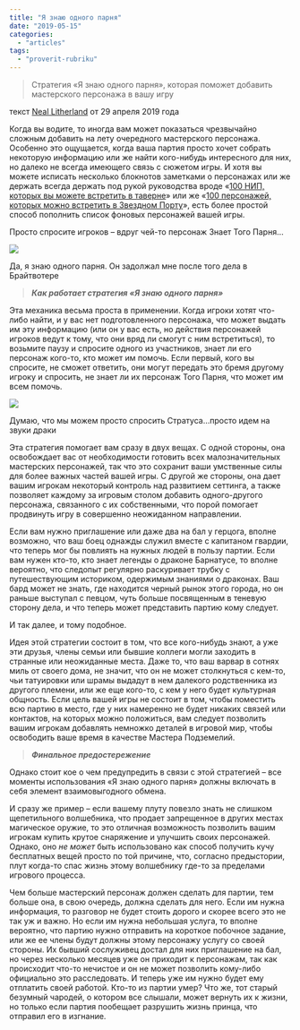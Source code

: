```yaml
---
title: "Я знаю одного парня"
date: "2019-05-15"
categories: 
  - "articles"
tags: 
  - "proverit-rubriku"
---
```


> Стратегия «Я знаю одного парня», которая поможет добавить мастерского персонажа в вашу игру

текст [Neal Litherland](https://vk.com/away.php?to=https%3A%2F%2Fwww.blogger.com%2Fprofile%2F01307649737269196558&cc_key=) от 29 апреля 2019 года

Когда вы водите, то иногда вам может показаться чрезвычайно сложным добавить на лету очередного мастерского персонажа. Особенно это ощущается, когда ваша партия просто хочет собрать некоторую информацию или же найти кого-нибудь интересного для них, но далеко не всегда имеющего связь с сюжетом игры. И хотя вы можете исписать несколько блокнотов заметками о персонажах или же держать всегда держать под рукой руководства вроде «[100 НИП, которых вы можете встретить в таверне](https://vk.com/away.php?to=https%3A%2F%2Fwww.drivethrurpg.com%2Fproduct%2F248765%2F100-NPCs-You-Might-Meet-At-The-Tavern%3Faffiliate_id%3D688223&cc_key=)» или же «[100 персонажей, которых можно встретить в Звездном Порту](https://vk.com/away.php?to=https%3A%2F%2Fwww.drivethrurpg.com%2Fproduct%2F264275%2F100-Characters-You-Might-Meet-In-A-Star-Port%3Faffiliate_id%3D688223&cc_key=)», есть более простой способ пополнить список фоновых персонажей вашей игры.

Просто спросите игроков – вдруг чей-то персонаж Знает Того Парня…

![](https://pp.userapi.com/c854028/v854028540/3e743/f5mJsTRA6M0.jpg)

Да, я знаю одного парня. Он задолжал мне после того дела в Брайтвотере

> **_Как работает стратегия «Я знаю одного парня»_**

Эта механика весьма проста в применении. Когда игроки хотят что-либо найти, и у вас нет подготовленного персонажа, что может выдать им эту информацию (или он у вас есть, но действия персонажей игроков ведут к тому, что они вряд ли смогут с ним встретиться), то возьмите паузу и спросите одного из участников, знает ли его персонаж кого-то, кто может им помочь. Если первый, кого вы спросите, не сможет ответить, они могут передать это бремя другому игроку и спросить, не знает ли их персонаж Того Парня, что может им всем помочь.

![](https://pp.userapi.com/c854028/v854028540/3e74a/uRm2zQDAxgE.jpg)

Думаю, что мы можем просто спросить Стратуса…просто идем на звуки драки

Эта стратегия помогает вам сразу в двух вещах. С одной стороны, она освобождает вас от необходимости готовить всех малозначительных мастерских персонажей, так что это сохранит ваши умственные силы для более важных частей вашей игры. С другой же стороны, она дает вашим игрокам некоторый контроль над развитием сеттинга, а также позволяет каждому за игровым столом добавить одного-другого персонажа, связанного с их собственными, что порой помогает продвинуть игру в совершенно неожиданном направлении.

Если вам нужно приглашение или даже два на бал у герцога, вполне возможно, что ваш боец однажды служил вместе с капитаном гвардии, что теперь мог бы повлиять на нужных людей в пользу партии. Если вам нужен кто-то, кто знает легенды о драконе Барнатусе, то вполне вероятно, что следопыт регулярно раскуривает трубку с путешествующим историком, одержимым знаниями о драконах. Ваш бард может не знать, где находится черный рынок этого города, но он раньше выступал с певцом, чуть больше посвященным в теневую сторону дела, и что теперь может представить партию кому следует.

И так далее, и тому подобное.

Идея этой стратегии состоит в том, что все кого-нибудь знают, а уже эти друзья, члены семьи или бывшие коллеги могли заходить в странные или неожиданные места. Даже то, что ваш варвар в сотнях миль от своего дома, не значит, что он не может столкнуться с кем-то, чьи татуировки или шрамы выдадут в нем далекого родственника из другого племени, или же еще кого-то, с кем у него будет культурная общность. Если цель вашей игры не состоит в том, чтобы поместить всю партию в место, где у них намеренно не будет никаких связей или контактов, на которых можно положиться, вам следует позволить вашим игрокам добавлять немножко деталей в игровой мир, чтобы освободить ваше время в качестве Мастера Подземелий.

> **_Финальное предостережение_**

Однако стоит кое о чем предупредить в связи с этой стратегией – все моменты использования «Я знаю одного парня» должны включать в себя элемент взаимовыгодного обмена.

И сразу же пример – если вашему плуту повезло знать не слишком щепетильного волшебника, что продает запрещенное в других местах магическое оружие, то это отличная возможность позволить вашим игрокам купить крутое снаряжение и улучшить своих персонажей. Однако, оно _не может_ быть использовано как способ получить кучу бесплатных вещей просто по той причине, что, согласно предыстории, плут когда-то спас жизнь этому волшебнику где-то за пределами игрового процесса.

Чем больше мастерский персонаж должен сделать для партии, тем больше она, в свою очередь, должна сделать для него. Если им нужна информация, то разговор не будет стоить дорого и скорее всего это не так уж и важно. Но если им нужна небольшая услуга, то вполне вероятно, что партию нужно отправить на короткое побочное задание, или же ее члены будут должны этому персонажу услугу со своей стороны. Их бывший сослуживец достал для них приглашение на бал, но через несколько месяцев уже он приходит к персонажам, так как происходит что-то нечистое и он не может позволить кому-либо официально это расследовать. И теперь уже им нужно будет ему отплатить своей работой. Кто-то из партии умер? Что же, тот старый безумный чародей, о котором все слышали, может вернуть их к жизни, но только если партия пообещает разрушить жизнь принца, что отправил его в изгнание.
